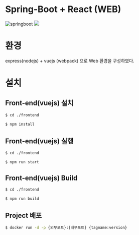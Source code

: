 # Spring-Boot + React (WEB)

![springboot](https://grm-project-template-bucket.s3.ap-northeast-2.amazonaws.com/lesson/les_lrcKl_1533200827869/786d30e016fad2cb7dc2c76af86d55f6afd277dd5a8a80dd17b13332bfe0131f.png "springboot")
![](https://joshua1988.github.io/images/posts/web/vuejs/logo.png)

# 환경
express(nodejs) + vuejs (webpack) 으로 Web 환경을 구성하였다. <br>

# 설치

## Front-end(vuejs) 설치

`````bash
$ cd ./frontend
`````

`````bash
$ npm install
`````
## Front-end(vuejs) 실행

`````bash
$ cd ./frontend
`````

`````bash
$ npm run start
`````
## Front-end(vuejs) Build

`````bash
$ cd ./frontend
`````

`````bash
$ npm run build
`````

## Project 배포

`````bash
$ docker run -d -p {외부포트}:{내부포트} {tagname:version}
`````
